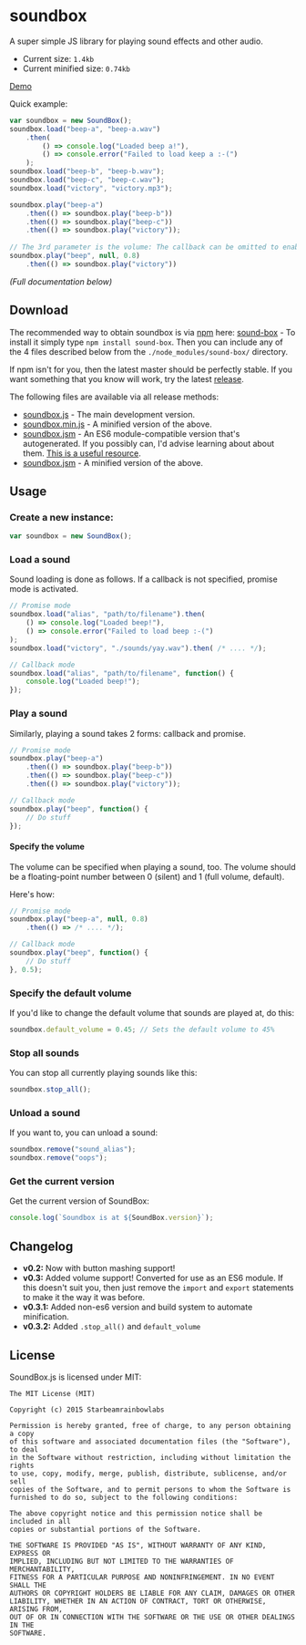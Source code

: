 # soundbox
A super simple JS library for playing sound effects and other audio.

 * Current size: `1.4kb`
 * Current minified size: `0.74kb`

[Demo](https://sbrl.github.io/soundbox/example.html)

Quick example:

```javascript
var soundbox = new SoundBox();
soundbox.load("beep-a", "beep-a.wav")
    .then(
        () => console.log("Loaded beep a!"),
        () => console.error("Failed to load keep a :-(")
    );
soundbox.load("beep-b", "beep-b.wav");
soundbox.load("beep-c", "beep-c.wav");
soundbox.load("victory", "victory.mp3");

soundbox.play("beep-a")
    .then(() => soundbox.play("beep-b"))
    .then(() => soundbox.play("beep-c"))
    .then(() => soundbox.play("victory"));
    
// The 3rd parameter is the volume: The callback can be omitted to enable promise mode
soundbox.play("beep", null, 0.8)
    .then(() => soundbox.play("victory"))
```

_(Full documentation below)_

## Download
The recommended way to obtain soundbox is via [npm](https://npmjs.org/) here: [sound-box](https://www.npmjs.com/package/sound-box) - To install it simply type `npm install sound-box`. Then you can include any of the 4 files described below from the `./node_modules/sound-box/` directory.

If npm isn't for you, then the latest master should be perfectly stable. If you want something that you know will work, try the latest [release](https://github.com/sbrl/soundbox/releases).

The following files are available via all release methods:
 * [soundbox.js](https://raw.githubusercontent.com/sbrl/soundbox/master/soundbox.js) - The main development version.
 * [soundbox.min.js](https://raw.githubusercontent.com/sbrl/soundbox/master/soundbox.min.js) - A minified version of the above.
 * [soundbox.jsm](https://raw.githubusercontent.com/sbrl/soundbox/master/soundbox.jsm) - An ES6 module-compatible version that's autogenerated. If you possibly can, I'd advise learning about about them. [This is a useful resource](https://jakearchibald.com/2017/es-modules-in-browsers/).
 * [soundbox.jsm](https://raw.githubusercontent.com/sbrl/soundbox/master/soundbox.min.jsm) - A minified version of the above.


## Usage

### Create a new instance:

```javascript
var soundbox = new SoundBox();
```

### Load a sound
Sound loading is done as follows. If a callback is not specified, promise mode is activated.

```javascript
// Promise mode
soundbox.load("alias", "path/to/filename").then(
    () => console.log("Loaded beep!"),
    () => console.error("Failed to load beep :-(")
);
soundbox.load("victory", "./sounds/yay.wav").then( /* .... */);
```

```javascript
// Callback mode
soundbox.load("alias", "path/to/filename", function() {
    console.log("Loaded beep!");
});
```

### Play a sound
Similarly, playing a sound takes 2 forms: callback and promise.

```javascript
// Promise mode
soundbox.play("beep-a")
    .then(() => soundbox.play("beep-b"))
    .then(() => soundbox.play("beep-c"))
    .then(() => soundbox.play("victory"));
```

```javascript
// Callback mode
soundbox.play("beep", function() {
	// Do stuff
});
```

#### Specify the volume
The volume can be specified when playing a sound, too. The volume should be a floating-point number between 0 (silent) and 1 (full volume, default).

Here's how:

```javascript
// Promise mode
soundbox.play("beep-a", null, 0.8)
    .then(() => /* .... */);
```

```javascript
// Callback mode
soundbox.play("beep", function() {
	// Do stuff
}, 0.5);
```

### Specify the default volume
If you'd like to change the default volume that sounds are played at, do this:

```javascript
soundbox.default_volume = 0.45; // Sets the default volume to 45%
```

### Stop all sounds
You can stop all currently playing sounds like this:

```javascript
soundbox.stop_all();
```

### Unload a sound
If you want to, you can unload a sound:

```javascript
soundbox.remove("sound_alias");
soundbox.remove("oops");
```

### Get the current version
Get the current version of SoundBox:

```javascript
console.log(`Soundbox is at ${SoundBox.version}`);
```

## Changelog
 * **v0.2:** Now with button mashing support!
 * **v0.3:** Added volume support! Converted for use as an ES6 module. If this doesn't suit you, then just remove the `import` and `export` statements to make it the way it was before.
 * **v0.3.1:** Added non-es6 version and build system to automate minification.
 * **v0.3.2:** Added `.stop_all()` and `default_volume`

## License
SoundBox.js is licensed under MIT:

```
The MIT License (MIT)

Copyright (c) 2015 Starbeamrainbowlabs

Permission is hereby granted, free of charge, to any person obtaining a copy
of this software and associated documentation files (the "Software"), to deal
in the Software without restriction, including without limitation the rights
to use, copy, modify, merge, publish, distribute, sublicense, and/or sell
copies of the Software, and to permit persons to whom the Software is
furnished to do so, subject to the following conditions:

The above copyright notice and this permission notice shall be included in all
copies or substantial portions of the Software.

THE SOFTWARE IS PROVIDED "AS IS", WITHOUT WARRANTY OF ANY KIND, EXPRESS OR
IMPLIED, INCLUDING BUT NOT LIMITED TO THE WARRANTIES OF MERCHANTABILITY,
FITNESS FOR A PARTICULAR PURPOSE AND NONINFRINGEMENT. IN NO EVENT SHALL THE
AUTHORS OR COPYRIGHT HOLDERS BE LIABLE FOR ANY CLAIM, DAMAGES OR OTHER
LIABILITY, WHETHER IN AN ACTION OF CONTRACT, TORT OR OTHERWISE, ARISING FROM,
OUT OF OR IN CONNECTION WITH THE SOFTWARE OR THE USE OR OTHER DEALINGS IN THE
SOFTWARE.
```
